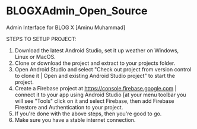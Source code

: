 # BLOGXAdmin_Open_Source
Admin Interface for BLOG X [Aminu Muhammad]

STEPS TO SETUP PROJECT:
1. Download the latest Android Studio, set it up weather on Windows, Linux or MacOS.
2. Clone or download the project and extract to your projects folder.
3. Open Android Studio and select "Check out project from version control to clone it | Open and existing Android Studio project" to start the project.
4. Create a Firebase project at https://console.firebase.google.com | connect it to your app using Android Studio [at your menu toolbar you will see "Tools" click on it and select Firebase, then add Firebase Firestore and Authentication to your project.
5. If you're done with the above steps, then you're good to go.
6. Make sure you have a stable internet connection.
